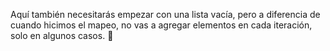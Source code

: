 Aquí también necesitarás empezar con una lista vacía, pero a diferencia de cuando hicimos el mapeo, no vas a agregar elementos en cada iteración, solo en algunos casos. :eyes: